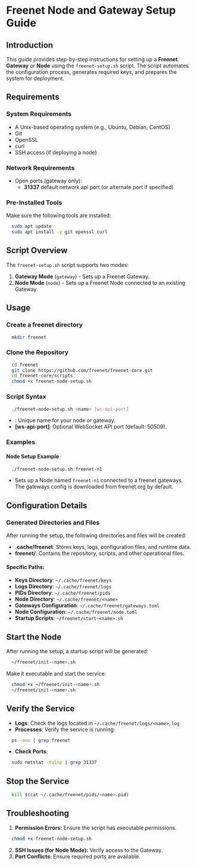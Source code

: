 # Freenet Node and Gateway Setup Guide

## Introduction

This guide provides step-by-step instructions for setting up a **Freenet Gateway** or **Node** using the `freenet-setup.sh` script. The script automates the configuration process, generates required keys, and prepares the system for deployment.

## Requirements

### System Requirements

- A Unix-based operating system (e.g., Ubuntu, Debian, CentOS)
- Git
- OpenSSL
- curl
- SSH access (if deploying a node)

### Network Requirements

- Open ports (gateway only):
  - **31337** default network api port (or alternate port if specified)

### Pre-Installed Tools

Make sure the following tools are installed:

```bash
  sudo apt update
  sudo apt install -y git openssl curl
```

## Script Overview

The `freenet-setup.sh` script supports two modes:

1. **Gateway Mode** (`gateway`) - Sets up a Freenet Gateway.
2. **Node Mode** (`node`) - Sets up a Freenet Node connected to an existing Gateway.

## Usage

### Create a freenet directory

```bash
  mkdir freenet
```

### Clone the Repository

```bash
  cd freenet
  git clone https://github.com/freenet/freenet-core.git
  cd freenet-core/scripts
  chmod +x freenet-node-setup.sh
```

### Script Syntax

```bash
  ./freenet-node-setup.sh <name> [ws-api-port]
```

- **<name>**: Unique name for your node or gateway.
- **[ws-api-port]**: Optional WebSocket API port (default: 50509).

### Examples

#### Node Setup Example

```bash
  ./freenet-node-setup.sh freenet-n1
```

- Sets up a Node named `freenet-n1` connected to a freenet gateways. The gateways config is downloaded from freenet.org by default.

## Configuration Details

### Generated Directories and Files

After running the setup, the following directories and files will be created:

- **.cache/freenet**: Stores keys, logs, configuration files, and runtime data.
- **freenet/**: Contains the repository, scripts, and other operational files.

#### Specific Paths:

- **Keys Directory**: `~/.cache/freenet/keys`
- **Logs Directory**: `~/.cache/freenet/logs`
- **PIDs Directory**: `~/.cache/freenet/pids`
- **Node Directory**: `~/.cache/freenet/<name>`
- **Gateways Configuration**: `~/.cache/freenet/gateways.toml`
- **Node Configuration**: `~/.cache/freenet/node.toml`
- **Startup Scripts**: `~/freenet/start-<name>.sh`

## Start the Node

After running the setup, a startup script will be generated:

```bash
  ~/freenet/init-<name>.sh
```

Make it executable and start the service:

```bash
  chmod +x ~/freenet/init-<name>.sh
  ~/freenet/init-<name>.sh
```

## Verify the Service

- **Logs**: Check the logs located in `~/.cache/freenet/logs/<name>.log`
- **Processes**: Verify the service is running:

```bash
  ps -aux | grep freenet
```

- **Check Ports**:

```bash
  sudo netstat -tulnp | grep 31337
```

## Stop the Service

```bash
  kill $(cat ~/.cache/freenet/pids/<name>.pid)
```

## Troubleshooting

1. **Permission Errors:** Ensure the script has executable permissions.

```bash
  chmod +x freenet-node-setup.sh
```

2. **SSH Issues (for Node Mode):** Verify access to the Gateway.
3. **Port Conflicts:** Ensure required ports are available.
